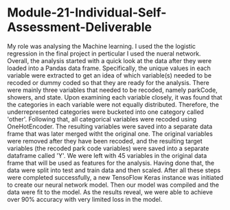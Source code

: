 # Module-21-Individual-Self-Assessment-Deliverable

My role was analysing the Machine learning. I used the the logistic regression in the final project in perticular I used the nueral network. Overall, the analysis started with a quick look at the data after they were loaded into a Pandas data frame. Specifically, the unique values in each variable were extracted to get an idea of which variable(s) needed to be recoded or dummy coded so that they are ready for the analysis. There were mainly three variables that needed to be recoded, namely parkCode, showers, and state. Upon examining each variable closely, it was found that the categories in each variable were not equally distributed. Therefore, the underrepresented categories were bucketed into one category called 'other'. Following that, all categorical variables were recoded using OneHotEncoder. The resulting variables were saved into a separate data frame that was later merged witht the original one. The original variables were removed after they have been recoded, and the resulting target variables (the recoded park code variables) were saved into a separate dataframe called 'Y'. We were left with 45 variables in the original data frame that will be used as features for the analysis. Having done that, the data were split into test and train data and then scaled.
After all these steps were completed successfully, a new TensoFlow Keras instance was initiated to create our neural network model. Then our model was compiled and the data were fit to the model. As the results reveal, we were able to achieve over 90% accuracy with very limited loss in the model. 

